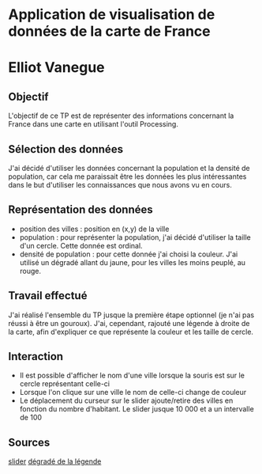 # Application de visualisation de données de la carte de France

Elliot Vanegue
==============

## Objectif
L'objectif de ce TP est de représenter des informations concernant la France dans une carte en utilisant l'outil Processing.

## Sélection des données
J'ai décidé d'utiliser les données concernant la population et la densité de population, car cela me paraissait être les données les plus intéressantes dans le but d'utiliser les connaissances que nous avons vu en cours.

## Représentation des données
* position des villes : position en (x,y) de la ville
* population : pour représenter la population, j'ai décidé d'utiliser la taille d'un cercle. Cette donnée est ordinal.
* densité de population : pour cette donnée j'ai choisi la couleur. J'ai utilisé un dégradé allant du jaune, pour les villes les moins peuplé, au rouge.

## Travail effectué
J'ai réalisé l'ensemble du TP jusque la première étape optionnel (je n'ai pas réussi à être un gouroux). J'ai, cependant, rajouté une légende à droite de la carte, afin d'expliquer ce que représente la couleur et les taille de cercle.

## Interaction
* Il est possible d'afficher le nom d'une ville lorsque la souris est sur le cercle représentant celle-ci
* Lorsque l'on clique sur une ville le nom de celle-ci change de couleur
* Le déplacement du curseur sur le slider ajoute/retire des villes en fonction du nombre d'habitant. Le slider jusque 10 000 et a un intervalle de 100

## Sources
[slider](https://processing.org/examples/scrollbar.html)
[dégradé de la légende](https://processing.org/examples/lineargradient.html)
